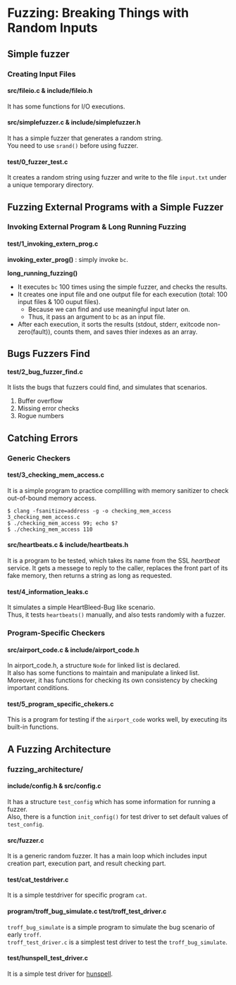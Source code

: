 # Fuzzing: Breaking Things with Random Inputs

<!-- How To Build and Run -->

## Simple fuzzer

### Creating Input Files

#### src/fileio.c & include/fileio.h
It has some functions for I/O executions. 
#### src/simplefuzzer.c & include/simplefuzzer.h
It has a simple fuzzer that generates a random string.<br>
You need to use `srand()` before using fuzzer.

#### test/0_fuzzer_test.c
It creates a random string using fuzzer and write to the file `input.txt` under a unique temporary directory.

## Fuzzing External Programs with a Simple Fuzzer

### Invoking External Program & Long Running Fuzzing

#### test/1_invoking_extern_prog.c

**invoking_exter_prog()** : simply invoke `bc`.

**long_running_fuzzing()**
- It executes `bc` 100 times using the simple fuzzer, and checks the results.
- It creates one input file and one output file for each execution (total: 100 input files & 100 ouput files).
  - Because we can find and use meaningful input later on.
  - Thus, it pass an argument to `bc` as an input file.
- After each execution, it sorts the results (stdout, stderr, exitcode non-zero(fault)), counts them, and saves thier indexes as an array.


## Bugs Fuzzers Find
#### test/2_bug_fuzzer_find.c
It lists the bugs that fuzzers could find, and simulates that scenarios.
1. Buffer overflow
2. Missing error checks
3. Rogue numbers


## Catching Errors

### Generic Checkers
#### test/3_checking_mem_access.c
It is a simple program to practice complilling with memory sanitizer to check out-of-bound memory access.
```
$ clang -fsanitize=address -g -o checking_mem_access 3_checking_mem_access.c
$ ./checking_mem_access 99; echo $?
$ ./checking_mem_access 110
```

#### src/heartbeats.c & include/heartbeats.h
It is a program to be tested, which takes its name from the SSL *heartbeat* service. It gets a messege to reply to the caller, replaces the front part of its fake memory, then returns a string as long as requested.

#### test/4_information_leaks.c
It simulates a simple HeartBleed-Bug like scenario.<br>
Thus, it tests `heartbeats()` manually, and also tests randomly with a fuzzer.


### Program-Specific Checkers

#### src/airport_code.c & include/airport_code.h
In airport_code.h, a structure `Node` for linked list is declared.<br>
It also has some functions to maintain and manipulate a linked list.<br>
Moreover, it has functions for checking its own consistency by checking important conditions.

#### test/5_program_specific_chekers.c
This is a program for testing if the `airport_code` works well, by executing its built-in functions.


## A Fuzzing Architecture

### fuzzing_architecture/

#### include/config.h & src/config.c
It has a structure `test_config` which has some information for running a fuzzer.<br>
Also, there is a function `init_config()` for test driver to set default values of `test_config`.

#### src/fuzzer.c
It is a generic random fuzzer. It has a main loop which includes input creation part, execution part, and result checking part.

#### test/cat_testdriver.c
It is a simple testdriver for specific program `cat`.

#### program/troff_bug_simulate.c test/troff_test_driver.c
`troff_bug_simulate` is a simple program to simulate the bug scenario of early `troff`.<br>
`troff_test_driver.c` is a simplest test driver to test the `troff_bug_simulate`.

#### test/hunspell_test_driver.c
It is a simple test driver for [hunspell](https://github.com/hunspell/hunspell).
